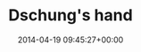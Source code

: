 ---
title:		"Dschung's hand"
type:		"photos"
mediatype:		"upload"
location:		"Berlin, Germany"
date:		"2014-04-19 09:45:27+00:00"
album:		"people"
filename:		"dschung-hand.md"
series:		"unicorns"
cl_public_id:		"people/dschung-hand"
cl_version:		1497005378
format:		"tiff"
bytes:		1079264
width:		810
height:		1440
colours:
- "#7A8F47"
- "#393E3B"
- "#615750"
- "#6A6F6C"
- "#7A5B49"
- "#3D3A35"
- "#777F7F"
- "#9EB358"
- "#8D9354"
- "#3F2D22"
- "#BE8C76"
- "#7E6F52"
- "#EAD0CC"
- "#312618"
- "#928D5A"
- "#77796E"
- "#ADBB5B"
exposure_mode:		"Auto"
program:		"Aperture-priority AE"
aperture:		"2.8"
focal_length:		"50.0 mm"
iso:		"200"
shutter_speed:		"1/320"
metering:		"Multi-segment"
flash:		"Off, Did not fire"
white_balance:		"As Shot"
colour_temp:		"4850"
has_crop:		"false"
orientation:		"Horizontal (normal)"
camera_model:		"NIKON D800"
lens_info:		"Nikon Nikkor 50mm f/1.4"
artist: "Matt Finucane"
x_resolution:		"300"
y_resolution:		"300"
---